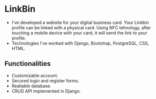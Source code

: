 # LinkBin
- I've developed a website for your digital business card. Your Linkbin profile can be linked with a physical card. Using NFC tehnology, after touching a mobile device with your card, it will send the link to your profile. 
- Technologies I've worked with Django, Bootstrap, PostgreSQL, CSS, HTML.

## Functionalities
- Customizable account.
- Secured login and register forms.
- Realiable database.
- CRUD API implemented in Django.
